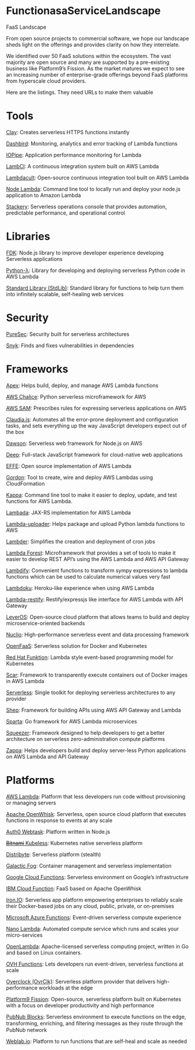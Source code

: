 # FunctionasaServiceLandscape
FaaS Landscape

From open source projects to commercial software, we hope our landscape sheds light on the offerings and provides clarity on how they interrelate.  

We identified over 50 FaaS solutions within the ecosystem. The vast majority are open source and many are supported by a pre-existing business like Platform9’s Fission. As the market matures we expect to see an increasing number of enterprise-grade offerings beyond FaaS platforms from hyperscale cloud providers.

Here are the listings. They need URLs to make them valuable

# Tools
[Clay](https://www.clay.run/): Creates serverless HTTPS functions instantly

[Dashbird](https://dashbird.io/): Monitoring, analytics and error tracking of Lambda functions

[IOPipe](https://www.iopipe.com/): Application performance monitoring for Lambda

[LambCI](http://lambci.org/): A continuous integration system built on AWS Lambda

[Lambdacult](https://lambdacult.com): Open-source continuous integration tool built on AWS Lambda

[Node Lambda](https://www.npmjs.com/package/node-lambda): Command line tool to locally run and deploy your node.js application to Amazon Lambda

[Stackery](http://www.stackery.io): Serverless operations console that provides automation, predictable performance, and operational control

# Libraries

[FDK](https://github.com/serverless/fdk): Node.js library to improve developer experience developing Serverless applications

[Python-λ](https://github.com/nficano/python-lambda): Library for developing and deploying serverless Python code in AWS Lambda

[Standard Library (StdLib)](https://stdlib.com/): Standard library for functions to help turn them into infinitely scalable, self-healing web services

# Security
[PureSec](https://www.puresec.io/): Security built for serverless architectures

[Snyk](https://snyk.io/): Finds and fixes vulnerabilities in dependencies

# Frameworks
[Apex](http://apex.run): Helps build, deploy, and manage AWS Lambda functions

[AWS Chalice](https://github.com/awslabs/chalice): Python serverless microframework for AWS

[AWS SAM](https://github.com/awslabs/serverless-application-model): Prescribes rules for expressing serverless applications on AWS

[Claudia.js](https://claudiajs.com/): Automates all the error-prone deployment and configuration tasks, and sets everything up the way JavaScript developers expect out of the box

[Dawson](https://github.com/dawson-org/dawson-cli): Serverless web framework for Node.js on AWS

[Deep](https://github.com/MitocGroup/deep-framework): Full-stack JavaScript framework for cloud-native web applications

[EFFE](https://github.com/siscia/effe): Open source implementation of AWS Lambda

[Gordon](https://github.com/jorgebastida/gordon): Tool to create, wire and deploy AWS Lambdas using CloudFormation

[Kappa](https://github.com/garnaat/kappa): Command line tool to make it easier to deploy, update, and test functions for AWS Lambda.

[Lambada](https://github.com/lambadaframework/lambadaframework): JAX-RS implementation for AWS Lambda

[Lambda-uploader](https://github.com/rackerlabs/lambda-uploader): Helps package and upload Python lambda functions to AWS

[Lambder](https://github.com/LeafSoftware/python-lambder): Simplifies the creation and deployment of cron jobs

[Lambda Forest](https://github.com/tdsis/lambda-forest): Microframework that provides a set of tools to make it easier to develop REST API’s using the AWS Lambda and AWS API Gateway

[Lambdify](http://docs.sympy.org/latest/modules/utilities/lambdify.html): Convenient functions to transform sympy expressions to lambda functions which can be used to calculate numerical values very fast

[Lambdoku](https://github.com/kubek2k/lambdoku): Heroku-like experience when using AWS Lambda

[Lambda-restify](https://www.npmjs.com/package/lambda-restify): Restify/expressjs like interface for AWS Lambda with API Gateway

[LeverOS](http://www.leveros.com): Open-source cloud platform that allows teams to build and deploy microservice-oriented backends

[Nuclio](https://github.com/nuclio/nuclio): High-performance serverless event and data processing framework

[OpenFaaS](https://github.com/alexellis/faas): Serverless solution for Docker and Kubernetes

[Red Hat Funktion](https://github.com/fabric8io/funktion): Lambda style event-based programming model for Kubernetes

[Scar](https://github.com/grycap/scar): Framework to transparently execute containers out of Docker images in AWS Lambda

[Serverless](https://github.com/serverless/serverless): Single toolkit for deploying serverless architectures to any provider

[Shep](https://github.com/bustlelabs/shep): Framework for building APIs using AWS API Gateway and Lambda

[Sparta](http://gosparta.io/): Go framework for AWS Lambda microservices

[Squeezer](https://squeezer.io/): Framework designed to help developers to get a better architecture on serverless zero-administration compute platforms

[Zappa](https://github.com/zappajs/zappajs): Helps developers build and deploy server-less Python applications on AWS Lambda and API Gateway

# Platforms

[AWS Lambda](https://aws.amazon.com/lambda/): Platform that less developers run code without provisioning or managing servers

[Apache OpenWhisk](http://openwhisk.org/): Serverless, open source cloud platform that executes functions in response to events at any scale

[Auth0 Webtask](https://webtask.io/): Platform written in Node.js

[~~Bitnami~~ Kubeless](http://kubeless.io): Kubernetes native serverless platform

[Distribyte](https://distribyte.net/): Serverless platform (stealth)

[Galactic Fog](http://www.galacticfog.com/): Container management and serverless implementation

[Google Cloud Functions](https://cloud.google.com/functions/): Serverless environment on Google’s infrastructure

[IBM Cloud Function](https://www.ibm.com/cloud-computing/bluemix/openwhisk): FaaS based on Apache OpenWhisk

[Iron.IO](https://github.com/iron-io/functions): Serverless app platform empowering enterprises to reliably scale their Docker-based jobs on any cloud, public, private, or on-premises

[Microsoft Azure Functions](https://azure.microsoft.com/en-us/services/functions/): Event-driven serverless compute experience

[Nano Lambda](http://nano-lambda.com/): Automated compute service which runs and scales your micro-services

[OpenLambda](https://open-lambda.org/): Apache-licensed serverless computing project, written in Go and based on Linux containers.

[OVH Functions](https://functions.ovh/): Lets developers run event-driven, serverless functions at scale

[Overclock (OvrClk)](https://www.ovrclk.com/): Serverless platform provider that delivers high-performance workloads at the edge

[Platform9 Fission](http://fission.io/): Open-source, serverless platform built on Kubernetes with a focus on developer productivity and high performance

[PubNub Blocks](https://www.pubnub.com/): Serverless environment to execute functions on the edge, transforming, enriching, and ﬁltering messages as they route through the PubNub network

[Weblab.io](https://weblab.io/): Platform to run functions that are self-heal and scale as needed
